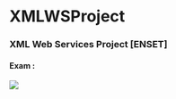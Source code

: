 # XMLWSProject
<h3>XML Web Services Project [ENSET]</h3>
<h4>Exam :</h4>
<img src="https://raw.githubusercontent.com/marshmelloyahya/XMLWSProject/main/Readme%20Files/Capture1.JPG"/>


